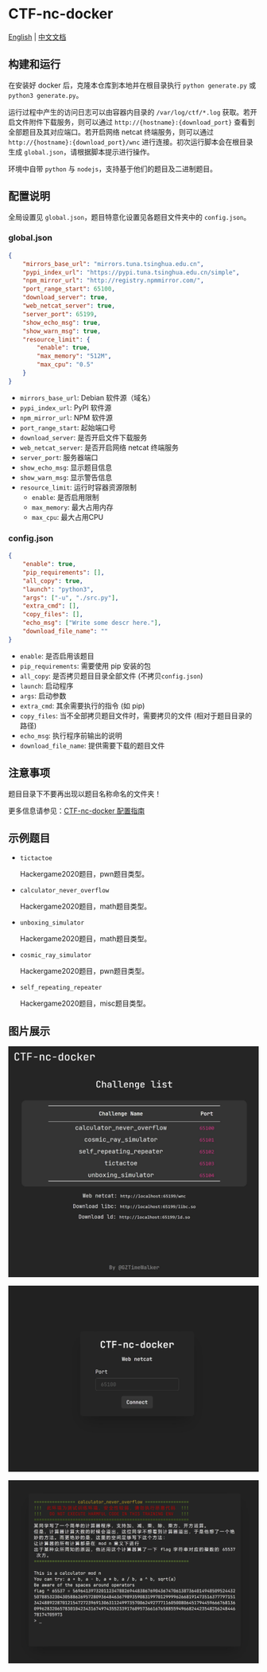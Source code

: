 # CTF-nc-docker

[English](https://github.com/GZTimeWalker/CTF-nc-docker/blob/master/README.md) | [中文文档](https://github.com/GZTimeWalker/CTF-nc-docker/blob/master/README.zh_cn.md)

## 构建和运行

在安装好 docker 后，克隆本仓库到本地并在根目录执行 `python generate.py` 或 `python3 generate.py`。

运行过程中产生的访问日志可以由容器内目录的 `/var/log/ctf/*.log` 获取。若开启文件附件下载服务，则可以通过 `http://{hostname}:{download_port}` 查看到全部题目及其对应端口。若开启网络 netcat 终端服务，则可以通过 `http://{hostname}:{download_port}/wnc` 进行连接。初次运行脚本会在根目录生成 `global.json`，请根据脚本提示进行操作。

环境中自带 `python` 与 `nodejs`，支持基于他们的题目及二进制题目。

## 配置说明

全局设置见 `global.json`，题目特意化设置见各题目文件夹中的 `config.json`。

### global.json

```json
{
    "mirrors_base_url": "mirrors.tuna.tsinghua.edu.cn",
    "pypi_index_url": "https://pypi.tuna.tsinghua.edu.cn/simple",
    "npm_mirror_url": "http://registry.npmmirror.com/",
    "port_range_start": 65100,
    "download_server": true,
    "web_netcat_server": true,
    "server_port": 65199,
    "show_echo_msg": true,
    "show_warn_msg": true,
    "resource_limit": {
        "enable": true,
        "max_memory": "512M",
        "max_cpu": "0.5"
    }
}

```

- `mirrors_base_url`: Debian 软件源（域名）
- `pypi_index_url`: PyPI 软件源
- `npm_mirror_url`: NPM 软件源
- `port_range_start`: 起始端口号
- `download_server`: 是否开启文件下载服务
- `web_netcat_server`: 是否开启网络 netcat 终端服务
- `server_port`: 服务器端口
- `show_echo_msg`: 显示题目信息
- `show_warn_msg`: 显示警告信息
- `resource_limit`: 运行时容器资源限制
  - `enable`: 是否启用限制
  - `max_memory`: 最大占用内存
  - `max_cpu`: 最大占用CPU
### config.json

```json
{
    "enable": true,
    "pip_requirements": [],
    "all_copy": true,
    "launch": "python3",
    "args": ["-u", "./src.py"],
    "extra_cmd": [],
    "copy_files": [],
    "echo_msg": ["Write some descr here."],
    "download_file_name": ""
}
```

- `enable`: 是否启用该题目
- `pip_requirements`: 需要使用 pip 安装的包
- `all_copy`: 是否拷贝题目目录全部文件 (不拷贝`config.json`)
- `launch`: 启动程序
- `args`: 启动参数
- `extra_cmd`: 其余需要执行的指令 (如 pip)
- `copy_files`: 当不全部拷贝题目文件时，需要拷贝的文件 (相对于题目目录的路径)
- `echo_msg`: 执行程序前输出的说明
- `download_file_name`: 提供需要下载的题目文件

## 注意事项

题目目录下不要再出现以题目名称命名的文件夹！

更多信息请参见：[CTF-nc-docker 配置指南](https://blog.gztime.cc/posts/2022/ac35dae6)

## 示例题目

- `tictactoe`

  Hackergame2020题目，pwn题目类型。

- `calculator_never_overflow`

  Hackergame2020题目，math题目类型。

- `unboxing_simulator`

  Hackergame2020题目，math题目类型。

- `cosmic_ray_simulator`

  Hackergame2020题目，pwn题目类型。

- `self_repeating_repeater`

  Hackergame2020题目，misc题目类型。

## 图片展示

![](https://github.com/GZTimeWalker/CTF-nc-docker/blob/master/images/problems.jpg)

![](https://github.com/GZTimeWalker/CTF-nc-docker/blob/master/images/webnc_portal.jpg)

![](https://github.com/GZTimeWalker/CTF-nc-docker/blob/master/images/webnc.jpg)
